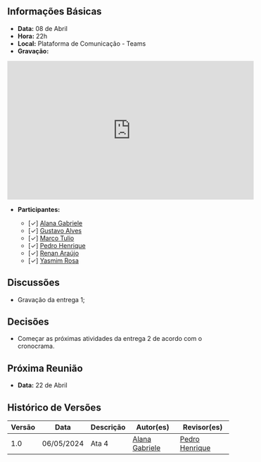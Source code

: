 ## Informações Básicas

- **Data:** 08 de Abril
- **Hora:** 22h
- **Local:** Plataforma de Comunicação - Teams
- **Gravação:** 

<iframe width="560" height="315" src="https://www.youtube.com/embed/V2w2tnUCvlI?si=N9VkdyvFm-U6s7k-" title="YouTube video player" frameborder="0" allow="accelerometer; autoplay; clipboard-write; encrypted-media; gyroscope; picture-in-picture; web-share" referrerpolicy="strict-origin-when-cross-origin" allowfullscreen></iframe>

<!-- [link](https://unbbr.sharepoint.com/sites/IHC-Grupo888/Documentos%20Compartilhados/General/Recordings/Reuni%C3%A3o%20em%20_General_-20240408_204524-Grava%C3%A7%C3%A3o%20de%20Reuni%C3%A3o.mp4?web=1) -->
- **Participantes:**

  - [✓] [Alana Gabriele](https://github.com/alanagabriele)
  - [✓] [Gustavo Alves](https://github.com/gustaallves)
  - [✓] [Marco Tulio](https://github.com/MarcoTulioSoares)
  - [✓] [Pedro Henrique](https://github.com/PedroHenrique061)
  - [✓] [Renan Araújo](https://github.com/renantfm4)
  - [✓] [Yasmim Rosa](https://github.com/yaskisoba)

## Discussões

- Gravação da entrega 1;

## Decisões

- Começar as próximas atividades da entrega 2 de acordo com o cronocrama.

## Próxima Reunião

- **Data:** 22 de Abril

## Histórico de Versões

| Versão |    Data    | Descrição | Autor(es)                                          | Revisor(es)                                           |
| ------ | :--------: | --------- | -------------------------------------------------- | ----------------------------------------------------- |
| 1.0    | 06/05/2024 | Ata 4     | [Alana Gabriele](https://github.com/alanagabriele) | [Pedro Henrique](https://github.com/PedroHenrique061) |
